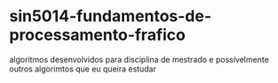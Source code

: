 # sin5014-fundamentos-de-processamento-frafico
algoritmos desenvolvidos para disciplina de mestrado e possívelmente outros algorimtos que eu queira estudar

